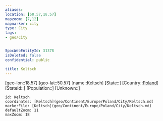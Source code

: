 ```yaml
---
aliases: 
location: [50.57,18.57]
mapzoom: [7,12] 
mapmarker: city 
type: City
tags:
- geo/City


SpocWebEntityId: 31378
isDeleted: false
confidential: public

title: Keltsch
---
```

[geo-lon::18.57]
[geo-lat::50.57]
[name::Keltsch]
[State::]
[Country::[Poland](geo/Continent/Europe/Poland.md)]
[StateId::]
[Population::]
[Unknown::]


```leaflet
id: Keltsch
coordinates: [Keltsch](geo/Continent/Europe/Poland/City/Keltsch.md)
markerFile: [Keltsch](geo/Continent/Europe/Poland/City/Keltsch.md)
defaultZoom: 11 
maxZoom: 18
```


